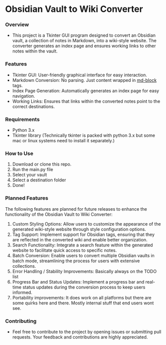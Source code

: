 # Obsidian Vault to Wiki Converter
### Overview
- This project is a Tkinter GUI program designed to convert an Obsidian vault, a collection of notes in Markdown, into a wiki-style website. The converter generates an index page and ensures working links to other notes within the vault.

### Features
- Tkinter GUI: User-friendly graphical interface for easy interaction.
- Markdown Conversion: No parsing. Just content wrapped in [md-block](https://github.com/LeaVerou/md-block) tags.
- Index Page Generation: Automatically generates an index page for easy navigation.
- Working Links: Ensures that links within the converted notes point to the correct destinations.

### Requirements
- Python 3.x
- Tkinter library (Technically tkinter is packed with python 3.x but some mac or linux systems need to install it separately.)

### How to Use
1. Download or clone this repo.
2. Run the main.py file
3. Select your vault
4. Select a destination folder
5. Done!

### Planned Features
The following features are planned for future releases to enhance the functionality of the Obsidian Vault to Wiki Converter:

1. Custom Styling Options: Allow users to customize the appearance of the generated wiki-style website through style configuration options.
2. Tag Support: Implement support for Obsidian tags, ensuring that they are reflected in the converted wiki and enable better organization.
3. Search Functionality: Integrate a search feature within the generated website to facilitate quick access to specific notes.
4. Batch Conversion: Enable users to convert multiple Obsidian vaults in batch mode, streamlining the process for users with extensive collections.
5. Error Handling / Stability Improvements: Basically always on the TODO list
6. Progress Bar and Status Updates: Implement a progress bar and real-time status updates during the conversion process to keep users informed.
7. Portability improvements: It does work on all platforms but there are some quirks here and there. Mostly internal stuff that end users wont see.
   
### Contributing
- Feel free to contribute to the project by opening issues or submitting pull requests. Your feedback and contributions are highly appreciated.
